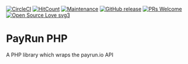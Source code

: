 [![CircleCI](https://circleci.com/gh/b3none/payrun-php/tree/develop.svg?style=svg)](https://circleci.com/gh/b3none/payrun-php/tree/develop)
[![HitCount](http://hits.dwyl.io/b3none/payrun-php.svg)](http://hits.dwyl.io/b3none/payrun-php)
[![Maintenance](https://img.shields.io/badge/Maintained%3F-yes-green.svg)](https://github.com/b3none/payrun-php/graphs/commit-activity)
[![GitHub release](https://img.shields.io/github/release/b3none/payrun-php.svg)](https://github.com/b3none/payrun-php/releases/)
[![PRs Welcome](https://img.shields.io/badge/PRs-welcome-brightgreen.svg?style=flat-square)](http://makeapullrequest.com)
[![Open Source Love svg3](https://badges.frapsoft.com/os/v3/open-source.svg?v=103)](https://github.com/csgo-league)

# PayRun PHP
A PHP library which wraps the payrun.io API

